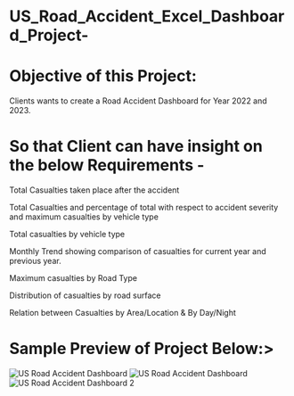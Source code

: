 # US_Road_Accident_Excel_Dashboard_Project-

# Objective of this Project:
Clients wants to create a Road Accident Dashboard for Year 2022 and 2023. 

# So that Client can have insight on the below Requirements -
Total Casualties taken place after the accident

Total Casualties and percentage of total with respect to accident severity and maximum casualties by vehicle type

Total casualties by vehicle type

Monthly Trend showing comparison of casualties for current year and previous year.

Maximum casualties by Road Type

Distribution of casualties by road surface 

Relation between Casualties by Area/Location  & By Day/Night

# Sample Preview of Project Below:>
![US Road Accident Dashboard](https://github.com/pankajthoke/US_Road_Accident_Excel_Dashboard_Project-/assets/160597049/4f59a8ae-cee8-4b49-8bc6-01145c31a24e)
![US Road Accident Dashboard](https://github.com/pankajthoke/US_Road_Accident_Excel_Dashboard_Project-/assets/160597049/16b6e8fb-c858-442d-83f6-ca5a7fdc4446)
![US Road Accident Dashboard 2](https://github.com/pankajthoke/US_Road_Accident_Excel_Dashboard_Project-/assets/160597049/5cbc22a7-b8bd-4a70-9c31-91d703ce3a96)
